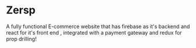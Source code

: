 # Zersp
A fully functional E-commerce website that has firebase as it's backend and react for it's front end , integrated with a payment gateway and redux for prop drilling!
